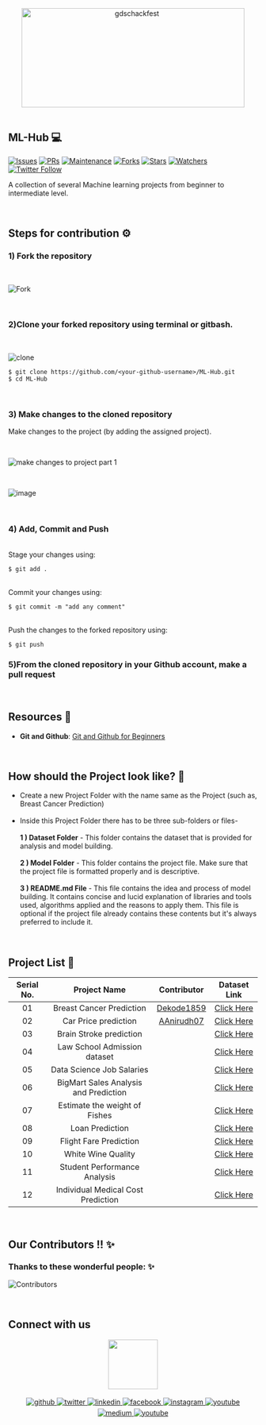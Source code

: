 <div align="center"> <img align="center" alt="gdschackfest" src="https://user-images.githubusercontent.com/84925346/193417840-7c7db82c-490f-4a68-80df-02a64ff1cca3.png" height='200' width='450'></div>
<br>

## **ML-Hub** 💻

[![Issues](https://img.shields.io/github/issues/DSC-JSS-NOIDA/ML-Hub)](https://github.com/DSC-JSS-NOIDA/ML-Hub/issues)
[![PRs](https://img.shields.io/github/issues-pr/DSC-JSS-NOIDA/ML-Hub)](https://github.com/DSC-JSS-NOIDA/Ml-Hub/pulls)
[![Maintenance](https://img.shields.io/maintenance/yes/2021?color=green&logo=github)](https://github.com/DSC-JSS-NOIDA/)
[![Forks](https://img.shields.io/github/forks/DSC-JSS-NOIDA/ML-Hub?style=social)](https://github.com/DSC-JSS-NOIDA/ML-Hub) [![Stars](https://img.shields.io/github/stars/DSC-JSS-NOIDA/ML-Hub?style=social)](https://github.com/DSC-JSS-NOIDA/ML-Hub) [![Watchers](https://img.shields.io/github/watchers/DSC-JSS-NOIDA/ML-Hub)](https://github.com/DSC-JSS-NOIDA/ML-Hub) [![Twitter Follow](https://img.shields.io/twitter/follow/GDSCJSSATEN?style=social)](https://twitter.com/GDSCJSSATEN)

A collection of several Machine learning projects from beginner to intermediate level.

<br>

## Steps for contribution ⚙️

### **1) Fork the repository**

<br>

![Fork](https://user-images.githubusercontent.com/84925346/193315274-bdbbdbd8-e594-426a-9183-6397c453d1d1.jpeg)

<br>

### **2)Clone your forked repository using terminal or gitbash.**

<br>

![clone](https://user-images.githubusercontent.com/84925346/193314506-14e37116-83b4-49ce-981c-f303cc5f6c8f.jpeg)
<br>

```
$ git clone https://github.com/<your-github-username>/ML-Hub.git
$ cd ML-Hub
```

<br>

### **3) Make changes to the cloned repository**

Make changes to the project (by adding the assigned project).

<br>

![make changes to project part 1](https://user-images.githubusercontent.com/21278020/193332991-1083b97f-3a86-4973-907c-35b593944c90.png)

<br>

![image](https://user-images.githubusercontent.com/21278020/193333376-31de7400-b913-4b7f-8bd0-c229e2404faf.png)

<br>

### **4) Add, Commit and Push**

<br>Stage your changes using:

```
$ git add .
```

<br>Commit your changes using:

```
$ git commit -m "add any comment"
```

<br>Push the changes to the forked repository using:

```
$ git push
```

### **5)From the cloned repository in your Github account, make a pull request**

<br>

## Resources 📖

- **Git and Github**: [Git and Github for Beginners](https://www.youtube.com/watch?v=RGOj5yH7evk)

<br>

## How should the Project look like? 🤔

- Create a new Project Folder with the name same as the Project (such as, Breast Cancer Prediction) <br><br>
- Inside this Project Folder there has to be three sub-folders or files- <br><br>
  **1 ) Dataset Folder** - This folder contains the dataset that is provided for analysis and model building.<br><br>
  **2 ) Model Folder** - This folder contains the project file. Make sure that the project file is formatted properly and is descriptive.<br><br>
  **3 ) README.md File** - This file contains the idea and process of model building. It contains concise and lucid explanation of libraries and tools used, algorithms applied and the reasons to apply them. This file is optional if the project file already contains these contents but it's always preferred to include it.

<br>

## Project List 📝

| Serial No. |             Project Name              |                 Contributor                 |                                              Dataset Link                                              |
| :--------: | :-----------------------------------: | :-----------------------------------------: | :----------------------------------------------------------------------------------------------------: |
|     01     |       Breast Cancer Prediction        | [Dekode1859](https://github.com/Dekode1859) |        [Click Here](https://www.kaggle.com/datasets/vijayaadithyanvg/breast-cancer-prediction)         |
|     02     |         Car Price prediction          | [AAnirudh07](https://github.com/AAnirudh07) |      [Click Here](https://www.kaggle.com/datasets/vijayaadithyanvg/car-price-predictionused-cars)      |
|     03     |        Brain Stroke prediction        |                                             |           [Click Here](https://www.kaggle.com/datasets/jillanisofttech/brain-stroke-dataset)           |
|     04     |     Law School Admission dataset      |                                             |        [Click Here](https://www.kaggle.com/datasets/danofer/law-school-admissions-bar-passage)         |
|     05     |       Data Science Job Salaries       |                                             |            [Click Here](https://www.kaggle.com/datasets/ruchi798/data-science-job-salaries)            |
|     06     | BigMart Sales Analysis and Prediction |                                             | [Click Here](https://www.kaggle.com/datasets/brijbhushannanda1979/bigmart-sales-data?select=Train.csv) |
|     07     |     Estimate the weight of Fishes     |                                             |          [Click Here](https://www.kaggle.com/datasets/aungpyaeap/fish-market?select=Fish.csv)          |
|     08     |            Loan Prediction            |                                             |    [Click Here](https://www.kaggle.com/datasets/altruistdelhite04/loan-prediction-problem-dataset)     |
|     09     |        Flight Fare Prediction         |                                             |               [Click Here](https://machinelearningprojects.net/flight-price-prediction/)               |
|     10     |          White Wine Quality           |                                             |              [Click Here](https://www.kaggle.com/datasets/piyushagni5/white-wine-quality)              |
|     11     |     Student Performance Analysis      |                                             |    [Click Here](https://www.kaggle.com/datasets/whenamancodes/student-performance?select=Maths.csv)    |
|     12     |  Individual Medical Cost Prediction   |                                             |                  [Click Here](https://www.kaggle.com/datasets/mirichoi0218/insurance)                  |

<br>

## Our Contributors !! ✨

### Thanks to these wonderful people: ✨

<!--<table>
	<tr>
		<td>
			<a href="https://github.com/DSC-JSS-NOIDA/Ml-Hub/graphs/contributors">
  <img src="https://contrib.rocks/image?repo=DSC-JSS-NOIDA/ML-Hub" />
</a>
		</td>
	</tr>
</table>-->

![Contributors](https://contributors-img.web.app/image?repo=DSC-JSS-NOIDA/ML-Hub)

<br>

## Connect with us

<div align="center">
<a href="https://dscjss.in/"><img src="https://raw.githubusercontent.com/DSC-JSS-NOIDA/QuickLearn/main/assets/images/gdsc-logo.png"  height=100px /></a> <br><br>
<a href="https://github.com/DSC-JSS-NOIDA" target="_blank">
<img src=https://img.shields.io/badge/github-%2324292e.svg?&style=for-the-badge&logo=github&logoColor=white alt=github style="margin-bottom: 5px;" />
</a>
<a href="https://twitter.com/DSCJSSATEN" target="_blank">
<img src=https://img.shields.io/badge/twitter-%2300acee.svg?&style=for-the-badge&logo=twitter&logoColor=white alt=twitter style="margin-bottom: 5px;" />
</a>
<a href="https://www.linkedin.com/company/dsc-jssaten/" target="_blank">
<img src=https://img.shields.io/badge/linkedin-%231E77B5.svg?&style=for-the-badge&logo=linkedin&logoColor=white alt=linkedin style="margin-bottom: 5px;" />
</a>
<a href="https://www.facebook.com/dscjssnoida/" target="_blank">
<img src=https://img.shields.io/badge/facebook-%232E87FB.svg?&style=for-the-badge&logo=facebook&logoColor=white alt=facebook style="margin-bottom: 5px;" />
</a>
<a href="https://instagram.com/gdscjssaten?igshid=YmMyMTA2M2Y=" target="_blank">
<img src=https://img.shields.io/badge/instagram-%23000000.svg?&style=for-the-badge&logo=instagram&logoColor=white alt=instagram style="margin-bottom: 5px;" />
</a>
 <a href="https://discord.gg/PWEtw7gq" target="_blank">
<img src=https://img.shields.io/badge/discord-%233E77FB.svg?&style=for-the-badge&logo=discord&logoColor=white alt=youtube style="margin-bottom: 5px;" />
</a> 
<a href="https://medium.com/dsc-jss-noida" target="_blank">
<img src=https://img.shields.io/badge/medium-%23292929.svg?&style=for-the-badge&logo=medium&logoColor=white alt=medium style="margin-bottom: 5px;" />
</a>  
<a href="https://www.youtube.com/channel/UCkELk5JFDceaSf8pBa19kDQ" target="_blank">
<img src=https://img.shields.io/badge/youtube-%23FF0000.svg?&style=for-the-badge&logo=youtube&logoColor=white alt=youtube style="margin-bottom: 5px;" />
</a> 
</div>

